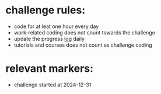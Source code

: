 # challenge rules: 
- code for at leat one hour every day
- work-related coding does not count towards the challenge
- update the progress [log](/log.mg) daily
- tutorials and courses does not count as challenge coding


# relevant markers:
- challenge started at 2024-12-31

